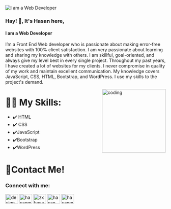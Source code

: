 ![I am a Web Developer](https://media-exp1.licdn.com/dms/image/C5616AQFPYRQv4u-t9g/profile-displaybackgroundimage-shrink_350_1400/0/1658500641891?e=1663804800&v=beta&t=_ha560Okv04LrjqLH9TRPMvK4a7rrQWI4K1mPrCsRr8)

### Hay! 👋, It's Hasan here,
#### I am a Web Developer


I’m a Front End Web developer who is passionate about making error-free websites with 100% client satisfaction. I am very passionate about learning and sharing my knowledge with others. I am skillful, goal-oriented, and always give my level best in every single project. Throughout my past years, I have created a lot of websites for my clients. I never compromise in quality of my work and maintain excellent communication. My knowledge covers JavaScript, CSS, HTML, Bootstrap, and WordPress. I use my skills to the project's demand.


<img align="right" alt="coding" width="200" src="https://c.tenor.com/BqbIhT4Mb7cAAAAd/programmer-rounded-edges.gif">

# 👨‍💻 My Skills:  
- ✔️ HTML
- ✔️ CSS
- ✔️JavaScript
- ✔️Bootstrap
- ✔️WordPress



# 📍Contact Me!
<h3 align="left">Connect with me:</h3>
<p align="left">
<a href="https://codepen.io/designwithhasan" target="blank"><img align="center" src="https://raw.githubusercontent.com/rahuldkjain/github-profile-readme-generator/master/src/images/icons/Social/codepen.svg" alt="designwithhasan" height="30" width="40" /></a>
<a href="https://twitter.com/hasanmahmudblac" target="blank"><img align="center" src="https://raw.githubusercontent.com/rahuldkjain/github-profile-readme-generator/master/src/images/icons/Social/twitter.svg" alt="hasanmahmudblac" height="30" width="40" /></a>
<a href="https://linkedin.com/in/zxhasanmahmud" target="blank"><img align="center" src="https://raw.githubusercontent.com/rahuldkjain/github-profile-readme-generator/master/src/images/icons/Social/linked-in-alt.svg" alt="zxhasanmahmud" height="30" width="40" /></a>
<a href="https://fb.com/hasan.mahmud.v" target="blank"><img align="center" src="https://raw.githubusercontent.com/rahuldkjain/github-profile-readme-generator/master/src/images/icons/Social/facebook.svg" alt="hasan.mahmud.v" height="30" width="40" /></a>
<a href="https://instagram.com/hasanmahmudblac" target="blank"><img align="center" src="https://raw.githubusercontent.com/rahuldkjain/github-profile-readme-generator/master/src/images/icons/Social/instagram.svg" alt="hasanmahmudblac" height="30" width="40" /></a>
</p>
 





